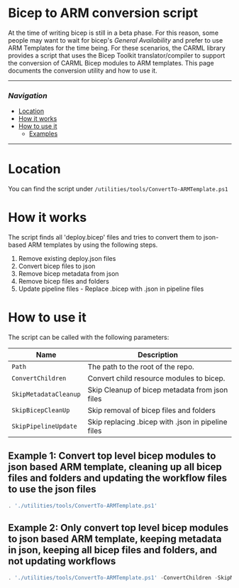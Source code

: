 # Bicep to ARM conversion script

At the time of writing bicep is still in a beta phase. For this reason, some people may want to wait for bicep's _General Availability_ and prefer to use ARM Templates for the time being.
For these scenarios, the CARML library provides a script that uses the Bicep Toolkit translator/compiler to support the conversion of CARML Bicep modules to ARM templates.
This page documents the conversion utility and how to use it.

---

### _Navigation_

- [Location](#location)
- [How it works](#what-it-does)
- [How to use it](#how-to-use-it)
  - [Examples](#examples)

---
# Location

You can find the script under `/utilities/tools/ConvertTo-ARMTemplate.ps1`

# How it works

The script finds all 'deploy.bicep' files and tries to convert them to json-based ARM templates
by using the following steps.
1. Remove existing deploy.json files
1. Convert bicep files to json
1. Remove bicep metadata from json
1. Remove bicep files and folders
1. Update pipeline files - Replace .bicep with .json in pipeline files

# How to use it

The script can be called with the following parameters:

| Name | Description |
|-|-|
| `Path` | The path to the root of the repo. |
| `ConvertChildren` | Convert child resource modules to bicep. |
| `SkipMetadataCleanup` | Skip Cleanup of bicep metadata from json files |
| `SkipBicepCleanUp` | Skip removal of bicep files and folders |
| `SkipPipelineUpdate` | Skip replacing .bicep with .json in pipeline files |

## Example 1: Convert top level bicep modules to json based ARM template, cleaning up all bicep files and folders and updating the workflow files to use the json files

```powershell
. './utilities/tools/ConvertTo-ARMTemplate.ps1'
```

## Example 2: Only convert top level bicep modules to json based ARM template, keeping metadata in json, keeping all bicep files and folders, and not updating workflows

```powershell
. './utilities/tools/ConvertTo-ARMTemplate.ps1' -ConvertChildren -SkipMetadataCleanup -SkipBicepCleanUp -SkipWorkflowUpdate
```
